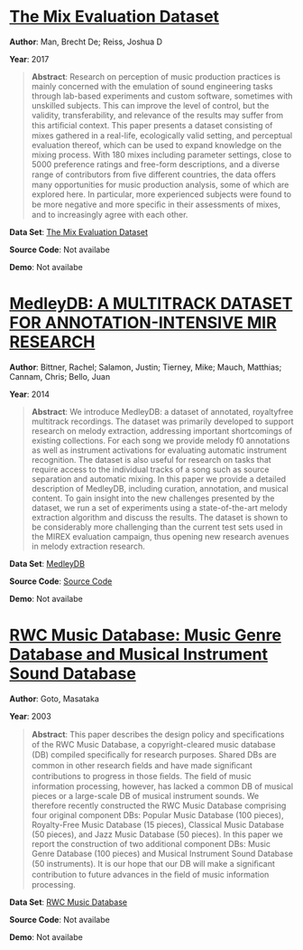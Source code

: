 #  [The Mix Evaluation Dataset](http://www.dafx17.eca.ed.ac.uk/papers/DAFx17_paper_49.pdf)
**Author**: Man, Brecht De; Reiss, Joshua D

**Year**: 2017
>**Abstract**: Research on perception of music production practices is mainly concerned with the emulation of sound engineering tasks through lab-based experiments and custom software, sometimes with unskilled subjects. This can improve the level of control, but the validity, transferability, and relevance of the results may suffer from this artiﬁcial context. This paper presents a dataset consisting of mixes gathered in a real-life, ecologically valid setting, and perceptual evaluation thereof, which can be used to expand knowledge on the mixing process. With 180 mixes including parameter settings, close to 5000 preference ratings and free-form descriptions, and a diverse range of contributors from ﬁve different countries, the data offers many opportunities for music production analysis, some of which are explored here. In particular, more experienced subjects were found to be more negative and more speciﬁc in their assessments of mixes, and to increasingly agree with each other.

**Data Set**: [The Mix Evaluation Dataset](http://c4dm.eecs.qmul.ac.uk/multitrack/MixEvaluation/)

**Source Code**: Not availabe

**Demo**: Not availabe

#  [MedleyDB: A MULTITRACK DATASET FOR ANNOTATION-INTENSIVE MIR RESEARCH](http://www.terasoft.com.tw/conf/ismir2014/proceedings/T028_322_Paper.pdf)
**Author**: Bittner, Rachel; Salamon, Justin; Tierney, Mike; Mauch, Matthias; Cannam, Chris; Bello, Juan

**Year**: 2014
>**Abstract**: We introduce MedleyDB: a dataset of annotated, royaltyfree multitrack recordings. The dataset was primarily developed to support research on melody extraction, addressing important shortcomings of existing collections. For each song we provide melody f0 annotations as well as instrument activations for evaluating automatic instrument recognition. The dataset is also useful for research on tasks that require access to the individual tracks of a song such as source separation and automatic mixing. In this paper we provide a detailed description of MedleyDB, including curation, annotation, and musical content. To gain insight into the new challenges presented by the dataset, we run a set of experiments using a state-of-the-art melody extraction algorithm and discuss the results. The dataset is shown to be considerably more challenging than the current test sets used in the MIREX evaluation campaign, thus opening new research avenues in melody extraction research.

**Data Set**: [MedleyDB](https://medleydb.weebly.com/)

**Source Code**: [Source Code](https://github.com/marl/medleydb)

**Demo**: Not availabe

#  [RWC Music Database: Music Genre Database and Musical Instrument Sound Database](https://pdfs.semanticscholar.org/ae8c/a8c76b9f74fb9dafe03a6b62d11998019fc1.pdf)
**Author**: Goto, Masataka

**Year**: 2003
>**Abstract**: This paper describes the design policy and speciﬁcations of the RWC Music Database, a copyright-cleared music database (DB) compiled speciﬁcally for research purposes. Shared DBs are common in other research ﬁelds and have made signiﬁcant contributions to progress in those ﬁelds. The ﬁeld of music information processing, however, has lacked a common DB of musical pieces or a large-scale DB of musical instrument sounds. We therefore recently constructed the RWC Music Database comprising four original component DBs: Popular Music Database (100 pieces), Royalty-Free Music Database (15 pieces), Classical Music Database (50 pieces), and Jazz Music Database (50 pieces). In this paper we report the construction of two additional component DBs: Music Genre Database (100 pieces) and Musical Instrument Sound Database (50 instruments). It is our hope that our DB will make a signiﬁcant contribution to future advances in the ﬁeld of music information processing.

**Data Set**: [RWC Music Database](https://staff.aist.go.jp/m.goto/RWC-MDB/)

**Source Code**: Not availabe

**Demo**: Not availabe

